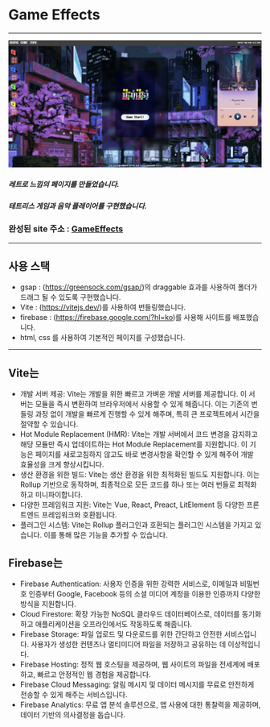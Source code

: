 # Game Effects
-------------------------------

![gameEffects 썸네일이미지](/public/images/game_thumb.PNG)

##### 레트로 느낌의 페이지를 만들었습니다.
##### 테트리스 게임과 음악 플레이어를 구현했습니다.

### 완성된 site 주소 : [GameEffects][gamelink]
[gamelink]: https://hoong-game.web.app/ "go gameEffects"

------------------------------
## 사용 스택
- gsap : (https://greensock.com/gsap/)의 draggable 효과를 사용하여 폴더가 드래그 될 수 있도록 구현했습니다.
- Vite : (https://vitejs.dev/)를 사용하여 번들링했습니다.
- firebase : (https://firebase.google.com/?hl=ko)를 사용해 사이트를 배포했습니다.
- html, css 를 사용하여 기본적인 페이지를 구성했습니다.

-----------------------------------
## Vite는
 - 개발 서버 제공: Vite는 개발을 위한 빠르고 가벼운 개발 서버를 제공합니다. 이 서버는 모듈을 즉시 변환하여 브라우저에서 사용할 수 있게 해줍니다. 이는 기존의 번들링 과정 없이 개발을 빠르게 진행할 수 있게 해주며, 특히 큰 프로젝트에서 시간을 절약할 수 있습니다.
 - Hot Module Replacement (HMR): Vite는 개발 서버에서 코드 변경을 감지하고 해당 모듈만 즉시 업데이트하는 Hot Module Replacement를 지원합니다. 이 기능은 페이지를 새로고침하지 않고도 바로 변경사항을 확인할 수 있게 해주어 개발 효율성을 크게 향상시킵니다.
 - 생산 환경을 위한 빌드: Vite는 생산 환경을 위한 최적화된 빌드도 지원합니다. 이는 Rollup 기반으로 동작하며, 최종적으로 모든 코드를 하나 또는 여러 번들로 최적화하고 미니파이합니다.
 - 다양한 프레임워크 지원: Vite는 Vue, React, Preact, LitElement 등 다양한 프론트엔드 프레임워크와 호환됩니다.
 - 플러그인 시스템: Vite는 Rollup 플러그인과 호환되는 플러그인 시스템을 가지고 있습니다. 이를 통해 많은 기능을 추가할 수 있습니다.


## Firebase는
 - Firebase Authentication: 사용자 인증을 위한 강력한 서비스로, 이메일과 비밀번호 인증부터 Google, Facebook 등의 소셜 미디어 계정을 이용한 인증까지 다양한 방식을 지원합니다.
 - Cloud Firestore: 확장 가능한 NoSQL 클라우드 데이터베이스로, 데이터를 동기화하고 애플리케이션을 오프라인에서도 작동하도록 해줍니다.
 - Firebase Storage: 파일 업로드 및 다운로드를 위한 간단하고 안전한 서비스입니다. 사용자가 생성한 컨텐츠나 멀티미디어 파일을 저장하고 공유하는 데 이상적입니다.
 - Firebase Hosting: 정적 웹 호스팅을 제공하며, 웹 사이트의 파일을 전세계에 배포하고, 빠르고 안정적인 웹 경험을 제공합니다.
 - Firebase Cloud Messaging: 알림 메시지 및 데이터 메시지를 무료로 안전하게 전송할 수 있게 해주는 서비스입니다.
 - Firebase Analytics: 무료 앱 분석 솔루션으로, 앱 사용에 대한 통찰력을 제공하며, 데이터 기반의 의사결정을 돕습니다.
